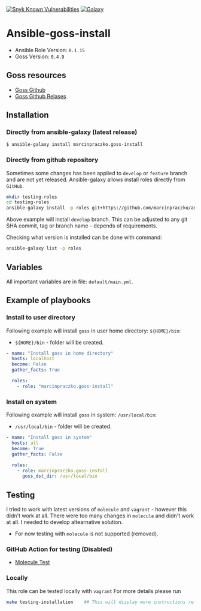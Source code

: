 [![Snyk Known Vulnerabilities](https://snyk.io//test/github/marcinpraczko/ansible-goss-install/badge.svg?targetFile=requirements.txt)](https://snyk.io//test/github/marcinpraczko/ansible-goss-install?targetFile=requirements.txt) [![Galaxy](https://img.shields.io/badge/galaxy-dockpack.base__goss-blue.svg?style=flat)](https://galaxy.ansible.com/marcinpraczko/goss-install)


# Ansible-goss-install

- Ansible Role Version: `0.1.15`
- Goss Version: `0.4.9`

## Goss resources

- [Goss Github](https://github.com/goss-org/goss)
- [Goss Github Relases](https://github.com/goss-org/goss/releases)

## Installation

### Directly from ansible-galaxy (latest release)
```bash
$ ansible-galaxy install marcinpraczko.goss-install
```

### Directly from github repository

Sometimes some changes has been applied to ``develop`` or ``feature`` branch and are not yet released.
Ansible-galaxy allows install roles directly from ``GitHub``.

```bash
mkdir testing-roles
cd testing-roles
ansible-galaxy install -p roles git+https://github.com/marcinpraczko/ansible-goss-install.git,develop
```

Above example will install ``develop`` branch. This can be adjusted to any git SHA commit, tag or branch
name - depends of requirements.

Checking what version is installed can be done with command:
```bash
ansible-galaxy list -p roles
```

## Variables

All important variables are in file: ``default/main.yml``.

## Example of playbooks

### Install to user directory

Following example will install ``goss`` in user home directory: ``${HOME}/bin``:

- ``${HOME}/bin`` - folder will be created.

```yaml
- name: "Install goss in home directory"
  hosts: localhost
  become: False
  gather_facts: True

  roles:
    - role: "marcinpraczko.goss-install"

```

### Install on system

Following example will install ``goss`` in system: ``/usr/local/bin``:

- ``/usr/local/bin`` - folder will be created.

```yaml
- name: "Install goss in system"
  hosts: all
  become: True
  gather_facts: False

  roles:
    - role: marcinpraczko.goss-install
      goss_dst_dir: /usr/local/bin
```

## Testing

I tried to work with latest versions of `molecule` and `vagrant` - however this didn't work at all.
There were too many changes in `molecule` and didn't work at all. I needed to develop altearnative solution.

- For now testing with `molecule` is not supported (removed).

### GitHub Action for testing (Disabled)

- [Molecule Test](https://github.com/marcinpraczko/ansible-goss-install/actions/workflows/molecule-test.yml)

### Locally

This role can be tested locally with `vagrant`
For more details please run

```bash
make testing-installation    ## This will display more instructions related with testing locally
```
